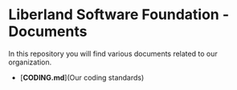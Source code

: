 # Liberland Software Foundation - Documents

In this repository you will find various documents related to our organization.

- [**CODING.md**](Our coding standards)
